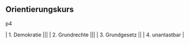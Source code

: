 ## Orientierungskurs 

p4

| 1. Demokratie |||
| 2. Grundrechte |||
| 3. Grundgesetz ||
| 4. unantastbar |
